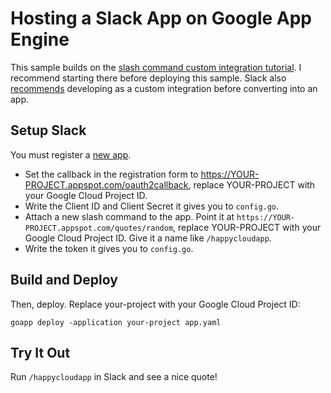 # Hosting a Slack App on Google App Engine

This sample builds on the [slash command custom integration
tutorial](../1-custom-integration). I recommend starting there before deploying
this sample.  Slack also [recommends][slack-apps-recommend] developing as a
custom integration before converting into an app.

[slack-apps-recommend]: https://api.slack.com/slack-apps#what-it-does

## Setup Slack

You must register a [new app][slack-app-new].

- Set the callback in the registration form to
  https://YOUR-PROJECT.appspot.com/oauth2callback, replace YOUR-PROJECT with
  your Google Cloud Project ID.
- Write the Client ID and Client Secret it gives you to `config.go`.
- Attach a new slash command to the app. Point it at
  `https://YOUR-PROJECT.appspot.com/quotes/random`, replace YOUR-PROJECT with
  your Google Cloud Project ID. Give it a name like `/happycloudapp`.
- Write the token it gives you to `config.go`.

[slack-app-new]: https://api.slack.com/applications/new

## Build and Deploy

Then, deploy. Replace your-project with your Google Cloud Project ID:

```
goapp deploy -application your-project app.yaml
```


## Try It Out

Run `/happycloudapp` in Slack and see a nice quote!

